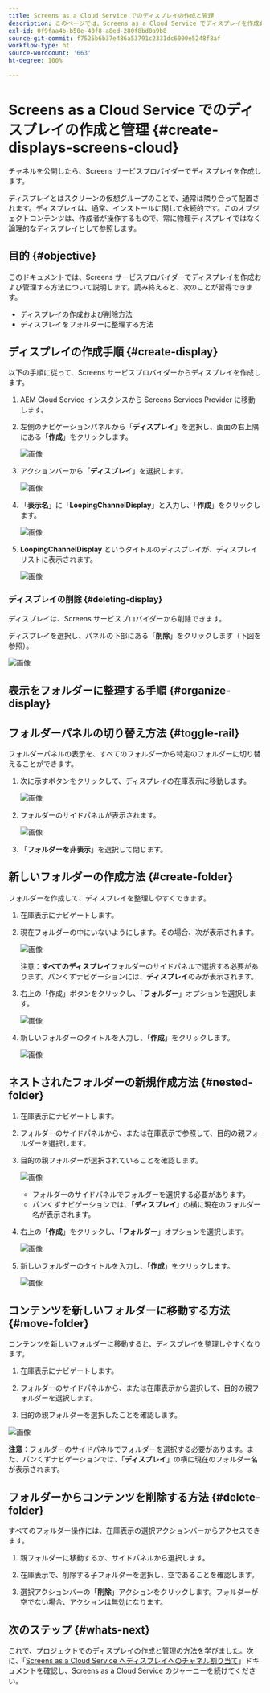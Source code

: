 ```yaml
---
title: Screens as a Cloud Service でのディスプレイの作成と管理
description: このページでは、Screens as a Cloud Service でディスプレイを作成および管理する方法について説明します。
exl-id: 0f9faa4b-b50e-40f8-a8ed-280f8bd0a9b8
source-git-commit: f7525b6b37e486a53791c2331dc6000e5248f8af
workflow-type: ht
source-wordcount: '663'
ht-degree: 100%

---
```


# Screens as a Cloud Service でのディスプレイの作成と管理 {#create-displays-screens-cloud}

チャネルを公開したら、Screens サービスプロバイダーでディスプレイを作成します。

ディスプレイとはスクリーンの仮想グループのことで、通常は隣り合って配置されます。ディスプレイは、通常、インストールに関して永続的です。このオブジェクトコンテンツは、作成者が操作するもので、常に物理ディスプレイではなく論理的なディスプレイとして参照します。

## 目的 {#objective}

このドキュメントでは、Screens サービスプロバイダーでディスプレイを作成および管理する方法について説明します。読み終えると、次のことが習得できます。

* ディスプレイの作成および削除方法
* ディスプレイをフォルダーに整理する方法

## ディスプレイの作成手順 {#create-display}

以下の手順に従って、Screens サービスプロバイダーからディスプレイを作成します。

1. AEM Cloud Service インスタンスから Screens Services Provider に移動します。
1. 左側のナビゲーションパネルから「**ディスプレイ**」を選択し、画面の右上隅にある「**作成**」をクリックします。

   ![画像](/help/screens-cloud/assets/display/disp-1.png)

1. アクションバーから「**ディスプレイ**」を選択します。

   ![画像](/help/screens-cloud/assets/display/disp-2.png)

1. 「**表示名**」に「**LoopingChannelDisplay**」と入力し、「**作成**」をクリックします。

   ![画像](/help/screens-cloud/assets/display/disp3.png)

1. **LoopingChannelDisplay** というタイトルのディスプレイが、ディスプレイリストに表示されます。

   ![画像](/help/screens-cloud/assets/display/disp-4.png)

### ディスプレイの削除 {#deleting-display}

ディスプレイは、Screens サービスプロバイダーから削除できます。

ディスプレイを選択し、パネルの下部にある「**削除**」をクリックします（下図を参照）。

![画像](/help/screens-cloud/assets/display/disp-5.png)

## 表示をフォルダーに整理する手順 {#organize-display}

## フォルダーパネルの切り替え方法 {#toggle-rail}

フォルダーパネルの表示を、すべてのフォルダーから特定のフォルダーに切り替えることができます。

1. 次に示すボタンをクリックして、ディスプレイの在庫表示に移動します。

   ![画像](/help/screens-cloud/assets/display/display-inventory.png)

1. フォルダーのサイドパネルが表示されます。

   ![画像](/help/screens-cloud/assets/display/toggle-rail.png)

1. 「**フォルダーを非表示**」を選択して閉じます。

## 新しいフォルダーの作成方法 {#create-folder}

フォルダーを作成して、ディスプレイを整理しやすくできます。

1. 在庫表示にナビゲートします。
1. 現在フォルダーの中にいないようにします。その場合、次が表示されます。

   ![画像](/help/screens-cloud/assets/display/verify-view.png)

   注意：**すべてのディスプレイ**&#x200B;フォルダーのサイドパネルで選択する必要があります。パンくずナビゲーションには、**ディスプレイ**&#x200B;のみが表示されます。

1. 右上の「作成」ボタンをクリックし、「**フォルダー**」オプションを選択します。

   ![画像](/help/screens-cloud/assets/display/Createfolder.png)

1. 新しいフォルダーのタイトルを入力し、「**作成**」をクリックします。

   ![画像](/help/screens-cloud/assets/display/Createfolder2.png)

## ネストされたフォルダーの新規作成方法 {#nested-folder}

1. 在庫表示にナビゲートします。

1. フォルダーのサイドパネルから、または在庫表示で参照して、目的の親フォルダーを選択します。
1. 目的の親フォルダーが選択されていることを確認します。

   ![画像](/help/screens-cloud/assets/display/Nestedview.png)

   * フォルダーのサイドパネルでフォルダーを選択する必要があります。
   * パンくずナビゲーションでは、「**ディスプレイ**」の横に現在のフォルダー名が表示されます。

1. 右上の「**作成**」をクリックし、「**フォルダー**」オプションを選択します。

   ![画像](/help/screens-cloud/assets/display/Createfolder.png)

1. 新しいフォルダーのタイトルを入力し、「**作成**」をクリックします。

   ![画像](/help/screens-cloud/assets/display/Createfolder2.png)

## コンテンツを新しいフォルダーに移動する方法 {#move-folder}

コンテンツを新しいフォルダーに移動すると、ディスプレイを整理しやすくなります。

1. 在庫表示にナビゲートします。

1. フォルダーのサイドパネルから、または在庫表示から選択して、目的の親フォルダーを選択します。

1. 目的の親フォルダーを選択したことを確認します。

![画像](/help/screens-cloud/assets/display/movetofolder.png)

**注意**：フォルダーのサイドパネルでフォルダーを選択する必要があります。また、パンくずナビゲーションでは、「**ディスプレイ**」の横に現在のフォルダー名が表示されます。

## フォルダーからコンテンツを削除する方法 {#delete-folder}

すべてのフォルダー操作には、在庫表示の選択アクションバーからアクセスできます。

1. 親フォルダーに移動するか、サイドパネルから選択します。

1. 在庫表示で、削除する子フォルダーを選択し、空であることを確認します。

1. 選択アクションバーの「**削除**」アクションをクリックします。フォルダーが空でない場合、アクションは無効になります。


## 次のステップ {#whats-next}

これで、プロジェクトでのディスプレイの作成と管理の方法を学びました。次に、「[Screens as a Cloud Service へディスプレイへのチャネル割り当て](https://experienceleague.adobe.com/docs/experience-manager-cloud-service/screens-as-cloud-service/create-content/assigning-channels-to-display.html?lang=ja)」ドキュメントを確認し、Screens as a Cloud Service のジャーニーを続けてください。
